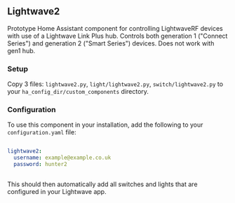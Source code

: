 ## Lightwave2

Prototype Home Assistant component for controlling LightwaveRF devices with use of a Lightwave Link Plus hub. Controls both generation 1 ("Connect Series") and generation 2 ("Smart Series") devices. Does not work with gen1 hub.

### Setup

Copy 3 files: `lightwave2.py`, `light/lightwave2.py`, `switch/lightwave2.py` to your `ha_config_dir/custom_components` directory.

### Configuration

To use this component in your installation, add the following to your `configuration.yaml` file:

```yaml

lightwave2:
  username: example@example.co.uk
  password: hunter2
  
```

This should then automatically add all switches and lights that are configured in your Lightwave app.
